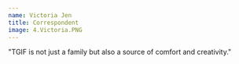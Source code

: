 ```yaml
---
name: Victoria Jen
title: Correspondent
image: 4.Victoria.PNG
---
```


"TGIF is not just a family but also a source of comfort and creativity."
